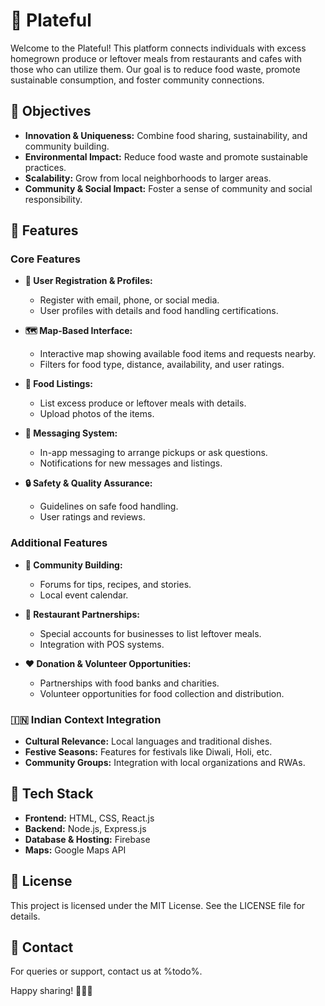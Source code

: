 # 🍏 Plateful

Welcome to the Plateful! This platform connects individuals with excess homegrown produce or leftover meals from restaurants and cafes with those who can utilize them. Our goal is to reduce food waste, promote sustainable consumption, and foster community connections.

## 🌟 Objectives
- **Innovation & Uniqueness:** Combine food sharing, sustainability, and community building.
- **Environmental Impact:** Reduce food waste and promote sustainable practices.
- **Scalability:** Grow from local neighborhoods to larger areas.
- **Community & Social Impact:** Foster a sense of community and social responsibility.

## 📱 Features

### Core Features
- **📝 User Registration & Profiles:**
  - Register with email, phone, or social media.
  - User profiles with details and food handling certifications.

- **🗺️ Map-Based Interface:**
  - Interactive map showing available food items and requests nearby.
  - Filters for food type, distance, availability, and user ratings.

- **🍲 Food Listings:**
  - List excess produce or leftover meals with details.
  - Upload photos of the items.

- **💬 Messaging System:**
  - In-app messaging to arrange pickups or ask questions.
  - Notifications for new messages and listings.

- **🔒 Safety & Quality Assurance:**
  - Guidelines on safe food handling.
  - User ratings and reviews.

### Additional Features
- **🤝 Community Building:**
  - Forums for tips, recipes, and stories.
  - Local event calendar.

- **🏪 Restaurant Partnerships:**
  - Special accounts for businesses to list leftover meals.
  - Integration with POS systems.

- **❤️ Donation & Volunteer Opportunities:**
  - Partnerships with food banks and charities.
  - Volunteer opportunities for food collection and distribution.

### 🇮🇳 Indian Context Integration
- **Cultural Relevance:** Local languages and traditional dishes.
- **Festive Seasons:** Features for festivals like Diwali, Holi, etc.
- **Community Groups:** Integration with local organizations and RWAs.

## 🔧 Tech Stack
- **Frontend:** HTML, CSS, React.js
- **Backend:** Node.js, Express.js
- **Database & Hosting:** Firebase
- **Maps:** Google Maps API

## 📄 License
This project is licensed under the MIT License. See the LICENSE file for details.

## 📧 Contact
For queries or support, contact us at %todo%.

Happy sharing! 🌱🍎🥕

